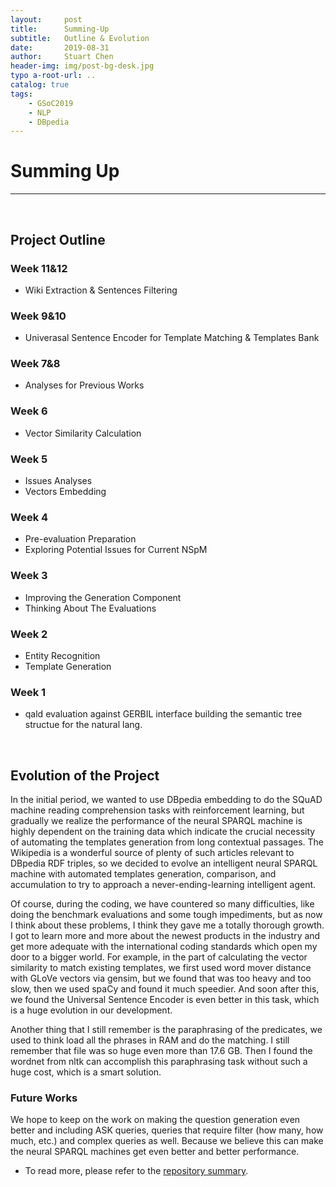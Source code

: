 ```yaml
---
layout:     post
title:      Summing-Up
subtitle:   Outline & Evolution 
date:       2019-08-31
author:     Stuart Chen
header-img: img/post-bg-desk.jpg
typo a-root-url: ..
catalog: true
tags:
    - GSoC2019
    - NLP
    - DBpedia
---
```


# Summing Up
-------------------------------------------------
<br>

## Project Outline

### Week 11&12
* Wiki Extraction & Sentences Filtering


### Week 9&10
* Univerasal Sentence Encoder for Template Matching & Templates Bank

### Week 7&8
* Analyses for Previous Works


### Week 6
* Vector Similarity Calculation


### Week 5
* Issues Analyses 
* Vectors Embedding


### Week 4
* Pre-evaluation Preparation 
* Exploring Potential Issues for Current NSpM


### Week 3
* Improving the Generation Component 
* Thinking About The Evaluations


### Week 2

* Entity Recognition 
* Template Generation


### Week 1

* qald evaluation against GERBIL interface building the semantic tree structue for the natural lang.

<br>

## Evolution of the Project

In the initial period, we wanted to use DBpedia embedding to do the SQuAD machine reading comprehension tasks with reinforcement learning, but gradually we realize the performance of the neural SPARQL machine is highly dependent on the training data which indicate the crucial necessity of automating the templates generation from long contextual passages. The Wikipedia is a wonderful source of plenty of such articles relevant to DBpedia RDF triples, so we decided to evolve an intelligent neural SPARQL machine with automated templates generation, comparison, and accumulation to try to approach a never-ending-learning intelligent agent. 

Of course, during the coding, we have countered so many difficulties, like doing the benchmark evaluations and some tough impediments, but as now I think about these problems, I think they gave me a totally thorough growth. I got to learn more and more about the newest products in the industry and get more adequate with the international coding standards which open my door to a bigger world. For example, in the part of calculating the vector similarity to match existing templates, we first used word mover distance with GLoVe vectors via gensim, but we found that was too heavy and too slow, then we used spaCy and found it much speedier. And soon after this, we found the Universal Sentence Encoder is even better in this task, which is a huge evolution in our development. 

Another thing that I still remember is the paraphrasing of the predicates, we used to think load all the phrases in RAM and do the matching. I still remember that file was so huge even more than 17.6 GB. Then I found the wordnet from nltk can accomplish this paraphrasing task without such a huge cost, which is a smart solution.

### Future Works

We hope to keep on the work on making the question generation even better and including ASK queries, queries that require filter (how many, how much, etc.) and complex queries as well. Because we believe this can make the neural SPARQL machines get even better and better performance.

* To read more, please refer to the [repository summary](https://github.com/StuartCHAN/neural-qa#summary).

<br>
